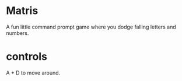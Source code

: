 # Matris
A fun little command prompt game where you dodge falling letters and numbers.
# controls
A + D to move around.
